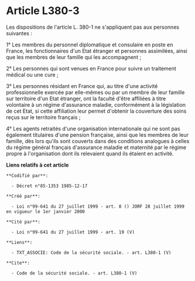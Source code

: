 # Article L380-3

Les dispositions de l'article L. 380-1 ne s'appliquent pas aux personnes suivantes :

1° Les membres du personnel diplomatique et consulaire en poste en France, les fonctionnaires d'un Etat étranger et personnes
assimilées, ainsi que les membres de leur famille qui les accompagnent ;

2° Les personnes qui sont venues en France pour suivre un traitement médical ou une cure ;

3° Les personnes résidant en France qui, au titre d'une activité professionnelle exercée par elle-mêmes ou par un membre de
leur famille sur territoire d'un Etat étranger, ont la faculté d'être affiliées à titre volontaire à un régime d'assurance
maladie, conformément à la législation de cet Etat, si cette affiliation leur permet d'obtenir la couverture des soins reçus
sur le territoire français ;

4° Les agents retraités d'une organisation internationale qui ne sont pas également titulaires d'une pension française, ainsi
que les membres de leur famille, dès lors qu'ils sont couverts dans des conditions analogues à celles du régime général
français d'assurance maladie et maternité par le régime propre à l'organisation dont ils relevaient quand ils étaient en
activité.

**Liens relatifs à cet article**

	**Codifié par**:

	  - Décret n°85-1353 1985-12-17

	**Créé par**:

	  - Loi n°99-641 du 27 juillet 1999 - art. 8 () JORF 28 juillet 1999 en vigueur le 1er janvier 2000

	**Cité par**:

	  - Loi n°99-641 du 27 juillet 1999 - art. 19 (V)

	**Liens**:

	  - TXT_ASSOCIE: Code de la sécurité sociale. - art. L380-1 (V)

	**Cite**:

	  - Code de la sécurité sociale. - art. L380-1 (V)
